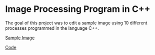 # Image Processing Program in C++
The goal of this project was to edit a sample image using 10 different processes programmed in the language C++.

[Sample Image](https://raw.githubusercontent.com/laycesmith/laycesmith.github.io/main/Smith_main%20(2).cpp)

[Code](https://raw.githubusercontent.com/laycesmith/laycesmith.github.io/main/Smith_main%20(2).cpp)
